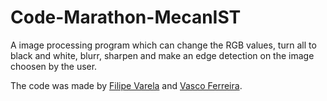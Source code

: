 # Code-Marathon-MecanIST
A image processing program which can change the RGB values, turn all to black and white, blurr, sharpen and make an edge detection on the image choosen by the user.

The code was made by [Filipe Varela](https://github.com/filipe-varela) and [Vasco Ferreira](https://github.com/vahzco).
